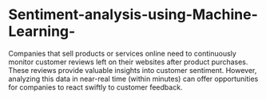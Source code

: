# Sentiment-analysis-using-Machine-Learning-
Companies that sell products or services online need to continuously monitor customer reviews left on their websites after product purchases. These reviews provide valuable insights into customer sentiment. However, analyzing this data in near-real time (within minutes) can offer opportunities for companies to react swiftly to customer feedback.
